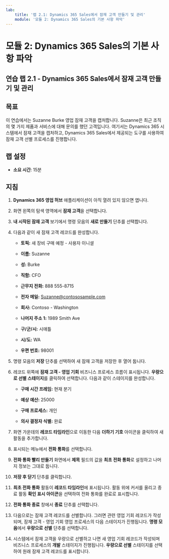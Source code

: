 ```yaml
---
lab:
    title: '랩 2.1: Dynamics 365 Sales에서 잠재 고객 만들기 및 관리'
    module: '모듈 2: Dynamics 365 Sales의 기본 사항 파악'
---
```


모듈 2: Dynamics 365 Sales의 기본 사항 파악
========================

## 연습 랩 2.1 - Dynamics 365 Sales에서 잠재 고객 만들기 및 관리

## 목표

이 연습에서는 Suzanne Burke 영업 잠재 고객을 캡처합니다. Suzanne은 최근 조직의 몇 가지 제품과 서비스에 대해 문의를 했던 고객입니다. 여기서는 Dynamics 365 시스템에서 잠재 고객을 캡처하고, Dynamics 365 Sales에서 제공되는 도구를 사용하여 잠재 고객 선별 프로세스를 진행합니다.


## 랩 설정

  - **소요 시간**: 15분

## 지침

1. **Dynamics 365 영업 허브** 애플리케이션이 아직 열려 있지 않으면 엽니다. 

2. 화면 왼쪽의 탐색 영역에서 **잠재 고객**을 선택합니다. 

3. **내 시작된 잠재 고객** 보기에서 명령 모음의 **새로 만들기** 단추를 선택합니다.

4. 다음과 같이 새 잠재 고객 레코드를 완성합니다.

	- **토픽:** 새 장비 구매 예정 - 사용자 이니셜

	- **이름:** Suzanne

	- **성:** Burke

	- **직함:** CFO

	- **근무지 전화:** 888 555-8715

	- **전자 메일:** Suzanne@contososample.com

	- **회사:** Contoso - Washington

	- **나머지 주소 1:** 1989 Smith Ave

	- **구/군/시:** 시애틀

	- **시/도:** WA

	- **우편 번호:** 98001 

5. 명령 모음의 **저장** 단추를 선택하여 새 잠재 고객을 저장한 후 열어 둡니다.

6. 레코드 위쪽에 **잠재 고객 - 영업 기회** 비즈니스 프로세스 흐름이 표시됩니다. **우량으로 선별 스테이지**를 클릭하여 선택합니다. 다음과 같이 스테이지를 완성합니다.

	- **구매 시간 프레임:** 현재 분기

	- **예상 예산:** 25000 

	- **구매 프로세스:** 개인

	- **의사 결정자 식별:** 완료

7. 화면 가운데의 **레코드 타임라인**으로 이동한 다음 **더하기 기호** 아이콘을 클릭하여 새 활동을 추가합니다. 

8. 표시되는 메뉴에서 **전화 통화**를 선택합니다.

9. **전화 통화 빨리 만들기** 화면에서 **제목** 필드의 값을 **최초 전화 통화**로 설정하고 나머지 정보는 그대로 둡니다. 

10. **저장 후 닫기** 단추를 클릭합니다.

11. **최초 전화 통화** 활동이 **레코드 타임라인**에 표시됩니다. 활동 위에 커서를 올리고 종료 활동 **확인 표시 아이콘**을 선택하여 전화 통화를 완료로 표시합니다. 

12. **전화 통화 종료** 창에서 **종료** 단추를 선택합니다. 

13. 다음으로는 잠재 고객 레코드를 선별합니다. 그러면 관련 영업 기회 레코드가 작성되며, 잠재 고객 - 영업 기회 영업 프로세스의 다음 스테이지가 진행됩니다. **명령 모음**에서 **우량으로 선별** 단추를 선택합니다. 

14. 시스템에서 잠재 고객을 우량으로 선별하고 나면 새 영업 기회 레코드가 작성되며 비즈니스 프로세스의 **개발** 스테이지가 진행됩니다. **우량으로 선별** 스테이지를 선택하여 원래 잠재 고객 레코드를 표시합니다. 
